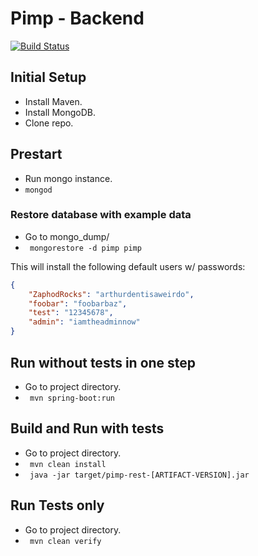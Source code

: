 # Pimp - Backend

[![Build Status](https://travis-ci.org/sys-devel-d/pimp.svg?branch=master)](https://travis-ci.org/sys-devel-d/pimp)

## Initial Setup
- Install Maven.
- Install MongoDB.
- Clone repo.

## Prestart
- Run mongo instance.
- ```mongod```

### Restore database with example data
- Go to mongo_dump/
- ``` mongorestore -d pimp pimp```

This will install the following default users w/ passwords:

```json
{
    "ZaphodRocks": "arthurdentisaweirdo",
    "foobar": "foobarbaz",
    "test": "12345678",
    "admin": "iamtheadminnow"
}
```

## Run without tests in one step
- Go to project directory.
- ``` mvn spring-boot:run```

## Build and Run with tests
- Go to project directory.
- ``` mvn clean install```
- ``` java -jar target/pimp-rest-[ARTIFACT-VERSION].jar```

## Run Tests only
- Go to project directory.
- ``` mvn clean verify```
